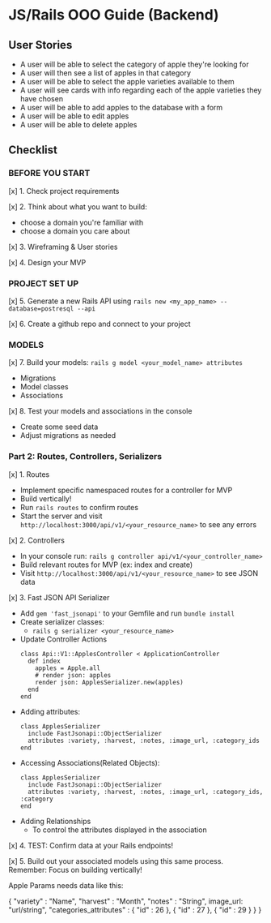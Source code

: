 # JS/Rails OOO Guide (Backend)

## User Stories

* A user will be able to select the category of apple they're looking for
* A user will then see a list of apples in that category
* A user will be able to select the apple varieties available to them 
* A user will see cards with info regarding each of the apple varieties they have chosen
* A user will be able to add apples to the database with a form
* A user will be able to edit apples
* A user will be able to delete apples

## Checklist

### BEFORE YOU START

[x] 1. Check project requirements

[x] 2. Think about what you want to build:
  * choose a domain you're familiar with
  * choose a domain you care about

[x] 3. Wireframing & User stories

[x] 4. Design your MVP

### PROJECT SET UP 

[x] 5. Generate a new Rails API using `rails new <my_app_name> --database=postresql --api`

[x] 6. Create a github repo and connect to your project

### MODELS

[x] 7. Build your models: `rails g model <your_model_name> attributes`
  * Migrations
  * Model classes
  * Associations

[x] 8. Test your models and associations in the console
  * Create some seed data
  * Adjust migrations as needed

### Part 2: Routes, Controllers, Serializers

[x] 1. Routes
  * Implement specific namespaced routes for a controller for MVP
  * Build vertically!
  * Run `rails routes` to confirm routes
  * Start the server and visit `http://localhost:3000/api/v1/<your_resource_name>` to see any errors

[x] 2. Controllers
  * In your console run: `rails g controller api/v1/<your_controller_name>` 
  * Build relevant routes for MVP (ex: index and create)
  * Visit `http://localhost:3000/api/v1/<your_resource_name>` to see JSON data

[x] 3. Fast JSON API Serializer
  * Add `gem 'fast_jsonapi'` to your Gemfile and run `bundle install`
  * Create serializer classes:
    * `rails g serializer <your_resource_name>`
  * Update Controller Actions
    ```
    class Api::V1::ApplesController < ApplicationController
      def index
        apples = Apple.all
        # render json: apples
        render json: ApplesSerializer.new(apples)
      end
    end
    ```
  * Adding attributes:
    ```
    class ApplesSerializer
      include FastJsonapi::ObjectSerializer
      attributes :variety, :harvest, :notes, :image_url, :category_ids
    end
    ```
  * Accessing Associations(Related Objects):
    ```
    class ApplesSerializer
      include FastJsonapi::ObjectSerializer
      attributes :variety, :harvest, :notes, :image_url, :category_ids, :category
    end
    ```
  * Adding Relationships
    * To control the attributes displayed in the association

[x] 4. TEST: Confirm data at your Rails endpoints!

[x] 5. Build out your associated models using this same process. Remember: Focus on building vertically!


Apple Params needs data like this:

{
  "variety" : "Name",
  "harvest" : "Month", 
  "notes" : "String", 
  image_url: "url/string",
  "categories_attributes" : {
    "id" : 26
    },
    {
    "id" : 27
    },
    { 
    "id" : 29
    }
  }
}